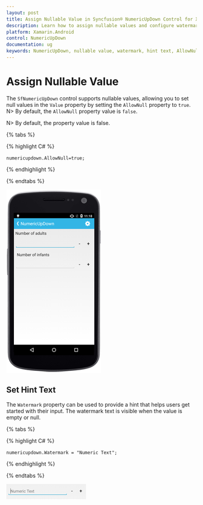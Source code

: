 ```yaml
---
layout: post
title: Assign Nullable Value in Syncfusion® NumericUpDown Control for Xamarin.Android
description: Learn how to assign nullable values and configure watermark text in the SfNumericUpDown control for Xamarin.Android.
platform: Xamarin.Android
control: NumericUpDown
documentation: ug
keywords: NumericUpDown, nullable value, watermark, hint text, AllowNull
---
```

# Assign Nullable Value

The `SfNumericUpDown` control supports nullable values, allowing you to set null values in the `Value` property by setting the `AllowNull` property to `true`.
N> By default, the `AllowNull` property value is `false`.

N> By default, the property value is false.

{% tabs %}

{% highlight C# %}

	numericupdown.AllowNull=true;

{% endhighlight %}

{% endtabs %}

![Nullable Value Support](images/allownull.png)

## Set Hint Text

The `Watermark` property can be used to provide a hint that helps users get started with their input. The watermark text is visible when the value is empty or null.

{% tabs %}

{% highlight C# %}

	numericupdown.Watermark = "Numeric Text";
	
{% endhighlight %}

{% endtabs %}

![Watermark Text](images/watermark.png)
